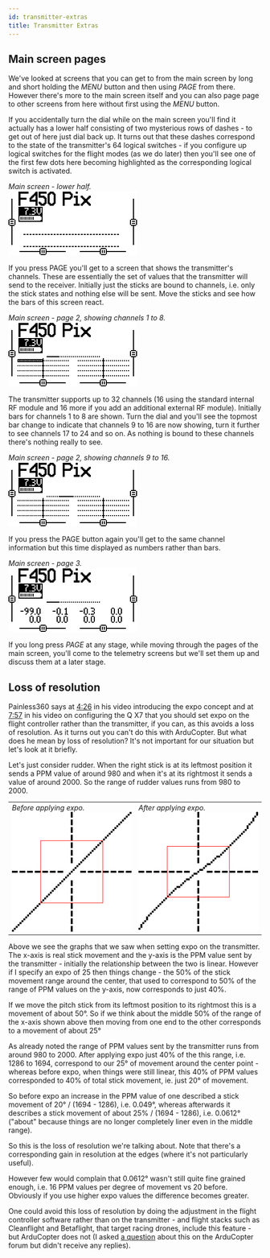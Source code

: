 ```yaml
---
id: transmitter-extras
title: Transmitter Extras
---
```


Main screen pages
-----------------

We've looked at screens that you can get to from the main screen by long and short holding the _MENU_ button and then using _PAGE_ from there. However there's more to the main screen itself and you can also page page to other screens from here without first using the _MENU_ button.

If you accidentally turn the dial while on the main screen you'll find it actually has a lower half consisting of two mysterious rows of dashes - to get out of here just dial back up. It turns out that these dashes correspond to the state of the transmitter's 64 logical switches - if you configure up logical switches for the flight modes (as we do later) then you'll see one of the first few dots here becoming highlighted as the corresponding logical switch is activated.

_Main screen - lower half._  
![main screen p1 bottom](images/opentx-screenshots/main-screen-p1-bottom.png)

If you press PAGE you'll get to a screen that shows the transmitter's channels. These are essentially the set of values that the transmitter will send to the receiver. Initially just the sticks are bound to channels, i.e. only the stick states and nothing else will be sent. Move the sticks and see how the bars of this screen react.

_Main screen - page 2, showing channels 1 to 8._  
![main screen p2 ch1 8](images/opentx-screenshots/main-screen-p2-ch1-8.png)

The transmitter supports up to 32 channels (16 using the standard internal RF module and 16 more if you add an additional external RF module). Initially bars for channels 1 to 8 are shown. Turn the dial and you'll see the topmost bar change to indicate that channels 9 to 16 are now showing, turn it further to see channels 17 to 24 and so on. As nothing is bound to these channels there's nothing really to see.

_Main screen - page 2, showing channels 9 to 16._  
![main screen p2 ch9 16](images/opentx-screenshots/main-screen-p2-ch9-16.png)

If you press the PAGE button again you'll get to the same channel information but this time displayed as numbers rather than bars.

_Main screen - page 3._  
![main screen p3](images/opentx-screenshots/main-screen-p3.png)

If you long press _PAGE_ at any stage, while moving through the pages of the main screen, you'll come to the telemetry screens but we'll set them up and discuss them at a later stage.

Loss of resolution
------------------

Painless360 says at [4:26](https://youtu.be/ajJ3rJ1HN5Q?t=266) in his video introducing the expo concept and at [7:57](https://youtu.be/NIR85KOqIAo?t=477) in his video on configuring the Q X7 that you should set expo on the flight controller rather than the transmitter, if you can, as this avoids a loss of resolution. As it turns out you can't do this with ArduCopter. But what does he mean by loss of resolution? It's not important for our situation but let's look at it briefly.

Let's just consider rudder. When the right stick is at its leftmost position it sends a PPM value of around 980 and when it's at its rightmost it sends a value of around 2000. So the range of rudder values runs from 980 to 2000.

| | |
|-|-|
| _Before applying expo._<br>![before expo](images/opentx-screenshots/before-curve.png) | _After applying expo._<br>![after expo](images/opentx-screenshots/after-curve.png) |

Above we see the graphs that we saw when setting expo on the transmitter. The x-axis is real stick movement and the y-axis is the PPM value sent by the transmitter - initially the relationship between the two is linear. However if I specify an expo of 25 then things change - the 50% of the stick movement range around the center, that used to correspond to 50% of the range of PPM values on the y-axis, now corresponds to just 40%.

If we move the pitch stick from its leftmost position to its rightmost this is a movement of about 50&deg;. So if we think about the middle 50% of the range of the x-axis shown above then moving from one end to the other corresponds to a movement of about 25&deg;

As already noted the range of PPM values sent by the transmitter runs from around 980 to 2000. After applying expo just 40% of the this range, i.e. 1286 to 1694, correspond to our 25&deg; of movement around the center point - whereas before expo, when things were still linear, this 40% of PPM values corresponded to 40% of total stick movement, ie. just 20&deg; of movement.

So before expo an increase in the PPM value of one described a stick movement of 20&deg; / (1694 - 1286), i.e. 0.049&deg;, whereas afterwards it describes a stick movement of about 25% / (1694 - 1286), i.e. 0.0612&deg; ("about" because things are no longer completely liner even in the middle range).

So this is the loss of resolution we're talking about. Note that there's a corresponding gain in resolution at the edges (where it's not particularly useful).

However few would complain that 0.0612&deg; wasn't still quite fine grained enough, i.e. 16 PPM values per degree of movement vs 20 before. Obviously if you use higher expo values the difference becomes greater.

One could avoid this loss of resolution by doing the adjustment in the flight controller software rather than on the transmitter - and flight stacks such as Cleanflight and Betaflight, that target racing drones, include this feature - but ArduCopter does not (I asked [a question](https://discuss.ardupilot.org/t/set-expo-for-roll-pitch-yaw-in-arducopter-rather-than-on-tx/20009) about this on the ArduCopter forum but didn't receive any replies).
